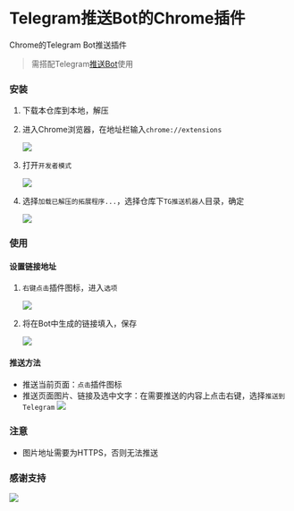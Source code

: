 # Telegram推送Bot的Chrome插件

Chrome的Telegram Bot推送插件

> 需搭配Telegram[推送Bot](https://t.me/notificationme_bot)使用

### 安装

1. 下载本仓库到本地，解压
2. 进入Chrome浏览器，在地址栏输入``chrome://extensions``

    ![](https://github.com/Fndroid/tg_notification_chrome/blob/master/images/usage1.png?raw=true)
3. 打开``开发者模式``

    ![](https://github.com/Fndroid/tg_notification_chrome/blob/master/images/usage2.png?raw=true)
4. 选择``加载已解压的拓展程序...``，选择仓库下``TG推送机器人``目录，确定

    ![](https://github.com/Fndroid/tg_notification_chrome/blob/master/images/usage3.png?raw=true)

### 使用

#### 设置链接地址

1. ``右键点击``插件图标，进入``选项``

    ![](https://github.com/Fndroid/tg_notification_chrome/blob/master/images/usage4.png?raw=true)
2. 将在Bot中生成的链接填入，保存
    
    ![](https://github.com/Fndroid/tg_notification_chrome/blob/master/images/usage5.png?raw=true)

#### 推送方法

- 推送当前页面：``点击``插件图标
- 推送页面图片、链接及选中文字：在需要推送的内容上点击右键，选择``推送到Telegram``
    ![](https://github.com/Fndroid/tg_notification_chrome/blob/master/images/usage6.png?raw=true)

### 注意

- 图片地址需要为HTTPS，否则无法推送

### 感谢支持

![](https://raw.githubusercontent.com/Fndroid/jsbox_script/master/imgs/thankyou.jpg)